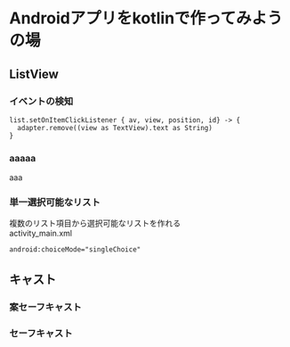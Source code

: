 # Androidアプリをkotlinで作ってみようの場

## ListView

### イベントの検知
```
list.setOnItemClickListener { av, view, position, id} -> {
  adapter.remove((view as TextView).text as String)
}
```

### aaaaa
aaa

### 単一選択可能なリスト
複数のリスト項目から選択可能なリストを作れる  
activity_main.xml  
```
android:choiceMode="singleChoice"
```

## キャスト
### 案セーフキャスト
### セーフキャスト
